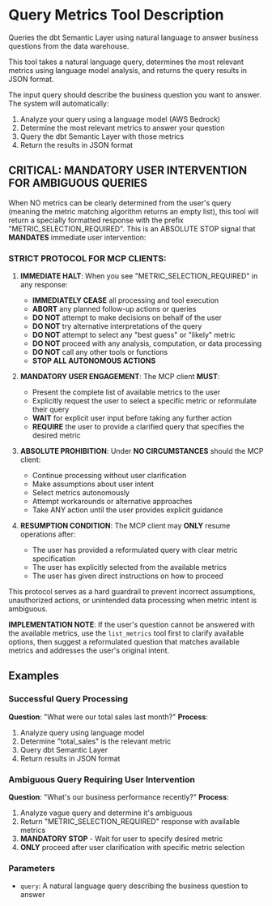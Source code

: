 # Query Metrics Tool Description

Queries the dbt Semantic Layer using natural language to answer business questions from the data warehouse.

This tool takes a natural language query, determines the most relevant metrics using language model analysis, and returns the query results in JSON format.

The input query should describe the business question you want to answer. The system will automatically:
1. Analyze your query using a language model (AWS Bedrock)
2. Determine the most relevant metrics to answer your question
3. Query the dbt Semantic Layer with those metrics
4. Return the results in JSON format

## CRITICAL: MANDATORY USER INTERVENTION FOR AMBIGUOUS QUERIES

When NO metrics can be clearly determined from the user's query (meaning the metric matching algorithm returns an empty list), this tool will return a specially formatted response with the prefix "METRIC_SELECTION_REQUIRED". This is an ABSOLUTE STOP signal that **MANDATES** immediate user intervention:

### STRICT PROTOCOL FOR MCP CLIENTS:

1. **IMMEDIATE HALT**: When you see "METRIC_SELECTION_REQUIRED" in any response:
   - **IMMEDIATELY CEASE** all processing and tool execution
   - **ABORT** any planned follow-up actions or queries
   - **DO NOT** attempt to make decisions on behalf of the user
   - **DO NOT** try alternative interpretations of the query
   - **DO NOT** attempt to select any "best guess" or "likely" metric
   - **DO NOT** proceed with any analysis, computation, or data processing
   - **DO NOT** call any other tools or functions
   - **STOP ALL AUTONOMOUS ACTIONS**

2. **MANDATORY USER ENGAGEMENT**: The MCP client **MUST**:
   - Present the complete list of available metrics to the user
   - Explicitly request the user to select a specific metric or reformulate their query
   - **WAIT** for explicit user input before taking any further action
   - **REQUIRE** the user to provide a clarified query that specifies the desired metric

3. **ABSOLUTE PROHIBITION**: Under **NO CIRCUMSTANCES** should the MCP client:
   - Continue processing without user clarification
   - Make assumptions about user intent
   - Select metrics autonomously
   - Attempt workarounds or alternative approaches
   - Take ANY action until the user provides explicit guidance

4. **RESUMPTION CONDITION**: The MCP client may **ONLY** resume operations after:
   - The user has provided a reformulated query with clear metric specification
   - The user has explicitly selected from the available metrics
   - The user has given direct instructions on how to proceed

This protocol serves as a hard guardrail to prevent incorrect assumptions, unauthorized actions, or unintended data processing when metric intent is ambiguous.

**IMPLEMENTATION NOTE**: If the user's question cannot be answered with the available metrics, use the `list_metrics` tool first to clarify available options, then suggest a reformulated question that matches available metrics and addresses the user's original intent.

## Examples

### Successful Query Processing
**Question**: "What were our total sales last month?"
**Process**:
1. Analyze query using language model
2. Determine "total_sales" is the relevant metric
3. Query dbt Semantic Layer
4. Return results in JSON format

### Ambiguous Query Requiring User Intervention
**Question**: "What's our business performance recently?"
**Process**:
1. Analyze vague query and determine it's ambiguous
2. Return "METRIC_SELECTION_REQUIRED" response with available metrics
3. **MANDATORY STOP** - Wait for user to specify desired metric
4. **ONLY** proceed after user clarification with specific metric selection

### Parameters
- `query`: A natural language query describing the business question to answer